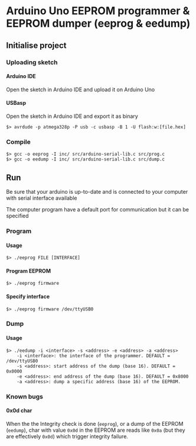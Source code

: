 # Arduino Uno EEPROM programmer & EEPROM dumper (eeprog & eedump)

## Initialise project

### Uploading sketch
#### Arduino IDE
Open the sketch in Arduino IDE and upload it on Arduino Uno

#### USBasp
Open the sketch in Arduino IDE and export it as binary
```console
$> avrdude -p atmega328p -P usb -c usbasp -B 1 -U flash:w:[file.hex]
```

### Compile
```console
$> gcc -o eeprog -I inc/ src/arduino-serial-lib.c src/prog.c
$> gcc -o eedump -I inc/ src/arduino-serial-lib.c src/dump.c
```

## Run
Be sure that your arduino is up-to-date and is connected to your computer with serial interface available

The computer program have a default port for communication but it can be specified

### Program
#### Usage
```console
$> ./eeprog FILE [INTERFACE]
```

#### Program EEPROM
```console
$> ./eeprog firmware
```

#### Specify interface
```console
$> ./eeprog firmware /dev/ttyUSB0
```

### Dump
#### Usage
```console
$> ./eedump -i <interface> -s <address> -e <address> -a <address>
	-i <interface>: the interface of the programmer. DEFAULT = /dev/ttyUSB0
	-s <address>: start address of the dump (base 16). DEFAULT = 0x0000
	-e <address>: end address of the dump (base 16). DEFAULT = 0x8000
	-a <address>: dump a specific address (base 16) of the EEPROM.
```


### Known bugs
#### 0x0d char
When the the Integrity check is done (`eeprog`), or a dump of the EEPROM (`eedump`), char with value `0x0d` in the EEPROM are reads like `0x0a` (but they are effectively `0x0d`) which trigger integrity failure.